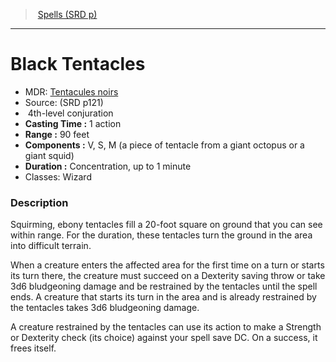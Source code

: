 ﻿---
!Spell
Family: SpellVO
Level: 4
Type: conjuration
CastingTime: 1 action
Range: 90 feet
Components: V, S, M (a piece of tentacle from a giant octopus or a giant squid)
Duration: Concentration, up to 1 minute
Classes: Wizard
Id: spells_vo.md#black-tentacles
ParentLink: spells_vo.md#spells-srd-p
Name: Black Tentacles
ParentName: Spells (SRD p)
NameLevel: 1
AltName: '[Tentacules noirs](hd_spells_tentacules_noirs.md)'
Source: (SRD p121)
Attributes: {}
---
> [Spells (SRD p)](srd_spells.md)

---

# Black Tentacles

- MDR: [Tentacules noirs](hd_spells_tentacules_noirs.md)
- Source: (SRD p121)
-  4th-level conjuration
- **Casting Time :** 1 action
- **Range :** 90 feet
- **Components :** V, S, M (a piece of tentacle from a giant octopus or a giant squid)
- **Duration :** Concentration, up to 1 minute
- Classes: Wizard

### Description

Squirming, ebony tentacles fill a 20-foot square on ground that you can see within range. For the duration, these tentacles turn the ground in the area into difficult terrain.

When a creature enters the affected area for the first time on a turn or starts its turn there, the creature must succeed on a Dexterity saving throw or take 3d6 bludgeoning damage and be restrained by the tentacles until the spell ends. A creature that starts its turn in the area and is already restrained by the tentacles takes 3d6 bludgeoning damage.

A creature restrained by the tentacles can use its action to make a Strength or Dexterity check (its choice) against your spell save DC. On a success, it frees itself.

